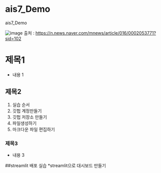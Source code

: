 # ais7_Demo
ais7_Demo


![image](https://user-images.githubusercontent.com/115875194/196314018-294660d8-2843-4a33-9771-4f64ec0f3c3b.png)
출처 : https://n.news.naver.com/mnews/article/016/0002053771?sid=102


# 제목1
* 내용 1

## 제목2
1. 실습 순서
2. 깃헙 계정만들기
3. 깃헙 저장소 만들기
4. 파일생성하기
5. 마크다운 파일 편집하기
### 제목3
* 내용 3


##streamlit 배포 실습
*streamlit으로 대시보드 만들기
